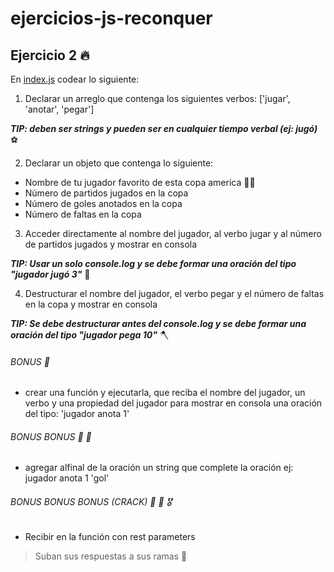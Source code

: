 # ejercicios-js-reconquer

## Ejercicio 2 🔥

En [index.js](index.js) codear lo siguiente:

1. Declarar un arreglo que contenga los siguientes verbos: ['jugar', 'anotar', 'pegar'] 

  ***TIP: deben ser strings y pueden ser en cualquier tiempo verbal (ej: jugó)*** ⚽️

2. Declarar un objeto que contenga lo siguiente:
  * Nombre de tu jugador favorito de esta copa america 🏃‍♂️
  * Número de partidos jugados en la copa
  * Número de goles anotados en la copa
  * Número de faltas en la copa

3. Acceder directamente al nombre del jugador, al verbo jugar y al número de partidos jugados y mostrar en consola 

  ***TIP: Usar un solo console.log y se debe formar una oración del tipo "jugador jugó 3"*** 🐒

4. Destructurar el nombre del jugador, el verbo pegar y el número de faltas en la copa y mostrar en consola 

  ***TIP: Se debe destructurar antes del console.log y se debe formar una oración del tipo "jugador pega 10"*** 🪓

###### BONUS 🏅
* crear una función y ejecutarla, que reciba el nombre del jugador, un verbo y una propiedad del jugador
para mostrar en consola una oración del tipo: 'jugador anota 1'

###### BONUS BONUS 🏅 🏅
* agregar alfinal de la oración un string que complete la oración ej: jugador anota 1 'gol'

###### BONUS BONUS BONUS (CRACK) 🏅 🏅 🎖
* Recibir en la función con rest parameters

> Suban sus respuestas a sus ramas 🚀

